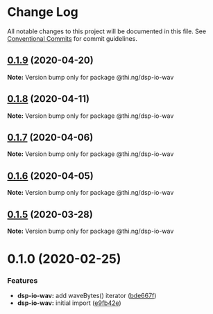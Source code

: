 # Change Log

All notable changes to this project will be documented in this file.
See [Conventional Commits](https://conventionalcommits.org) for commit guidelines.

## [0.1.9](https://github.com/thi-ng/umbrella/compare/@thi.ng/dsp-io-wav@0.1.8...@thi.ng/dsp-io-wav@0.1.9) (2020-04-20)

**Note:** Version bump only for package @thi.ng/dsp-io-wav





## [0.1.8](https://github.com/thi-ng/umbrella/compare/@thi.ng/dsp-io-wav@0.1.7...@thi.ng/dsp-io-wav@0.1.8) (2020-04-11)

**Note:** Version bump only for package @thi.ng/dsp-io-wav





## [0.1.7](https://github.com/thi-ng/umbrella/compare/@thi.ng/dsp-io-wav@0.1.6...@thi.ng/dsp-io-wav@0.1.7) (2020-04-06)

**Note:** Version bump only for package @thi.ng/dsp-io-wav





## [0.1.6](https://github.com/thi-ng/umbrella/compare/@thi.ng/dsp-io-wav@0.1.5...@thi.ng/dsp-io-wav@0.1.6) (2020-04-05)

**Note:** Version bump only for package @thi.ng/dsp-io-wav





## [0.1.5](https://github.com/thi-ng/umbrella/compare/@thi.ng/dsp-io-wav@0.1.4...@thi.ng/dsp-io-wav@0.1.5) (2020-03-28)

**Note:** Version bump only for package @thi.ng/dsp-io-wav





# 0.1.0 (2020-02-25)


### Features

* **dsp-io-wav:** add waveBytes() iterator ([bde667f](https://github.com/thi-ng/umbrella/commit/bde667fe4b08f03a7bbf4fa95d8e71c296d5bfb7))
* **dsp-io-wav:** initial import ([e9fb42e](https://github.com/thi-ng/umbrella/commit/e9fb42e5cb260997ff38055e713aebd82aaf3843))
